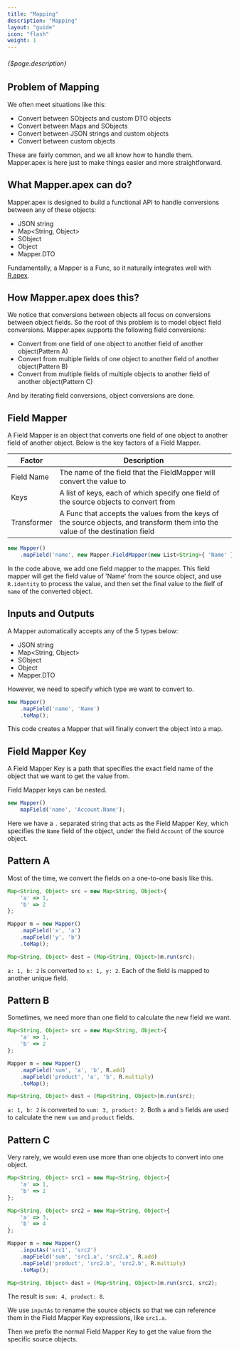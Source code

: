 ```yaml
---
title: "Mapping"
description: "Mapping"
layout: "guide"
icon: "flash"
weight: 1
---
```


###### {$page.description}

<article id="1">

## Problem of Mapping

We often meet situations like this:

- Convert between SObjects and custom DTO objects
- Convert between Maps and SObjects
- Convert between JSON strings and custom objects
- Convert between custom objects

These are fairly common, and we all know how to handle them. Mapper.apex is here just to
make things easier and more straightforward.

</article>

<article id="2">

## What Mapper.apex can do?

Mapper.apex is designed to build a functional API to handle conversions between any of these objects:

- JSON string
- Map&lt;String, Object&gt;
- SObject
- Object
- Mapper.DTO

Fundamentally, a Mapper is a Func, so it naturally integrates well with [R.apex](https://github.com/Click-to-Cloud/R.apex/).

</article>

<article id="3">

## How Mapper.apex does this?

We notice that conversions between objects all focus on conversions between object fields. So the root of this
problem is to model object field conversions. Mapper.apex supports the following field conversions:

- Convert from one field of one object to another field of another object(Pattern A)
- Convert from multiple fields of one object to another field of another object(Pattern B)
- Convert from multiple fields of multiple objects to another field of another object(Pattern C)

And by iterating field conversions, object conversions are done.

</article>

<article id="4">

## Field Mapper

A Field Mapper is an object that converts one field of one object to another field of another object. Below is the key factors of a Field Mapper.

| Factor | Description |
| ------ | ----------- |
| Field Name | The name of the field that the FieldMapper will convert the value to |
| Keys | A list of keys, each of which specify one field of the source objects to convert from |
| Transformer | A Func that accepts the values from the keys of the source objects, and transform them into the value of the destination field |

```javascript
new Mapper()
    .mapField('name', new Mapper.FieldMapper(new List<String>{ 'Name' }, R.identity));
```

In the code above, we add one field mapper to the mapper. This field mapper will get the field value of 'Name' from the source object,
and use `R.identity` to process the value, and then set the final value to the fielf of `name` of the converted object.

</article>

<article id="5">

## Inputs and Outputs

A Mapper automatically accepts any of the 5 types below:

- JSON string
- Map&lt;String, Object&gt;
- SObject
- Object
- Mapper.DTO

However, we need to specify which type we want to convert to.

```javascript
new Mapper()
    .mapField('name', 'Name')
    .toMap();
```

This code creates a Mapper that will finally convert the object into a map.

</article>

<article id="6">

## Field Mapper Key

A Field Mapper Key is a path that specifies the exact field name of the object that we want to get the value from.

Field Mapper keys can be nested.

```javascript
new Mapper()
    mapField('name', 'Account.Name');
```

Here we have a `.` separated string that acts as the Field Mapper Key, which specifies the `Name` field of the object,
under the field `Account` of the source object.

</article>

<article id="7">

## Pattern A

Most of the time, we convert the fields on a one-to-one basis like this.

```javascript
Map<String, Object> src = new Map<String, Object>{
    'a' => 1,
    'b' => 2
};

Mapper m = new Mapper()
    .mapField('x', 'a')
    .mapField('y', 'b')
    .toMap();

Map<String, Object> dest = (Map<String, Object>)m.run(src);
```

`a: 1, b: 2` is converted to `x: 1, y: 2`. Each of the field is mapped to another
unique field.

</article>

<article id="8">

## Pattern B

Sometimes, we need more than one field to calculate the new field we want.

```javascript
Map<String, Object> src = new Map<String, Object>{
    'a' => 1,
    'b' => 2
};

Mapper m = new Mapper()
    .mapField('sum', 'a', 'b', R.add)
    .mapField('product', 'a', 'b', R.multiply)
    .toMap();

Map<String, Object> dest = (Map<String, Object>)m.run(src);
```

`a: 1, b: 2` is converted to `sum: 3, product: 2`. Both `a` and `b` fields are used to
calculate the new `sum` and `product` fields.

</article>

<article id="9">

## Pattern C

Very rarely, we would even use more than one objects to convert into one object.

```javascript
Map<String, Object> src1 = new Map<String, Object>{
    'a' => 1,
    'b' => 2
};

Map<String, Object> src2 = new Map<String, Object>{
    'a' => 3,
    'b' => 4
};

Mapper m = new Mapper()
    .inputAs('src1', 'src2')
    .mapField('sum', 'src1.a', 'src2.a', R.add)
    .mapField('product', 'src2.b', 'src2.b', R.multiply)
    .toMap();

Map<String, Object> dest = (Map<String, Object>)m.run(src1, src2);
```

The result is `sum: 4, product: 8`.

We use `inputAs` to rename the source objects so that we can reference them in the Field Mapper Key expressions, like `src1.a`.

Then we prefix the normal Field Mapper Key to get the value from the specific source objects.

</article>
